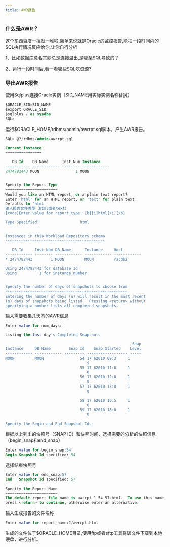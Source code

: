 ```yaml
---
title: AWR报告
---
```

### 什么是AWR？

这个东西百度一搜就一堆啦,简单来说就是Oracle的监控报告,能把一段时间内的SQL执行情况反应给你,让你自行分析

1、比如数据库莫名其妙总是连接溢出,是哪条SQL导致的？

2、运行一段时间后,看一看哪些SQL吃资源?

### 导出AWR报告
使用Sqlplus连接Oracle实例（SID_NAME用实际实例名称替换）
``` sql
$ORACLE_SID=SID_NAME
$export ORACLE_SID
$sqlplus / as sysdba
SQL>
```
运行$ORACLE_HOME/rdbms/admin/awrrpt.sql脚本，产生AWR报告。
``` sql
SQL> @?/rdbms/admin/awrrpt.sql

Current Instance
~~~~~~~~~~~~~~~~

   DB Id    DB Name      Inst Num Instance
----------- ------------ -------- ------------
2474782443 MOON                1 MOON


Specify the Report Type
~~~~~~~~~~~~~~~~~~~~~~~
Would you like an HTML report, or a plain text report?
Enter 'html' for an HTML report, or 'text' for plain text
Defaults to 'html
输入报告文件类型（html或者text）
[code]Enter value for report_type: [b][i]html[/i][/b]

Type Specified:                  html


Instances in this Workload Repository schema
~~~~~~~~~~~~~~~~~~~~~~~~~~~~~~~~~~~~~~~~~~~~

   DB Id     Inst Num DB Name      Instance     Host
------------ -------- ------------ ------------ ------------
* 2474782443        1 MOON         MOON         racdb2

Using 2474782443 for database Id
Using          1 for instance number


Specify the number of days of snapshots to choose from
~~~~~~~~~~~~~~~~~~~~~~~~~~~~~~~~~~~~~~~~~~~~~~~~~~~~~~
Entering the number of days (n) will result in the most recent
(n) days of snapshots being listed.  Pressing <return> without
specifying a number lists all completed snapshots.
```
输入需要收集几天内的AWR信息
``` sql
Enter value for num_days:

Listing the last day's Completed Snapshots

                                                        Snap
Instance     DB Name        Snap Id    Snap Started    Level
------------ ------------ --------- ------------------ -----
MOON         MOON                54 17 62010 09:3     1
                                    9
                                 55 17 62010 11:0     1
                                    0
                                 56 17 62010 12:0     1
                                    0
                                 57 17 62010 13:0     1
                                    0

                                 58 17 62010 16:5     1
                                    0
                                 59 17 62010 18:0     1
                                    0

Specify the Begin and End Snapshot Ids
```
根据以上列出的快照号（SNAP ID）和快照时间，选择需要的分析的快照信息（begin_snap和end_snap）
``` sql
Enter value for begin_snap:54
Begin Snapshot Id specified: 54
```

选择结束快照号
``` sql
Enter value for end_snap:57
End   Snapshot Id specified: 57
```

``` sql
Specify the Report Name
~~~~~~~~~~~~~~~~~~~~~~~
The default report file name is awrrpt_1_54_57.html.  To use this name,
press <return> to continue, otherwise enter an alternative.
```

输入生成报告的文件名称
``` sql
Enter value for report_name:?/awrrpt.html
```


生成的文件位于$ORACLE_HOME目录,使用ftp或者sftp工具将该文件下载到本地硬盘，进行分析。